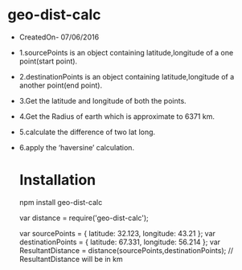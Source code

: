 # geo-dist-calc

 * CreatedOn- 07/06/2016
 * 1.sourcePoints is an object containing latitude,longitude of a one point(start point).
 * 2.destinationPoints is an object containing latitude,longitude of a another point(end point).
 * 3.Get the latitude and longitude of both the points.
 * 4.Get the Radius of earth which is approximate to 6371 km.
 * 5.calculate the difference of two lat long.
 * 6.apply the ‘haversine’ calculation.

	# Installation
	npm install geo-dist-calc
	
	var distance = require('geo-dist-calc');
	
	var sourcePoints = { latitude: 32.123, longitude: 43.21 };
    	var destinationPoints = { latitude: 67.331, longitude: 56.214 };
	var ResultantDistance = distance(sourcePoints,destinationPoints);
	// ResultantDistance will be in km
